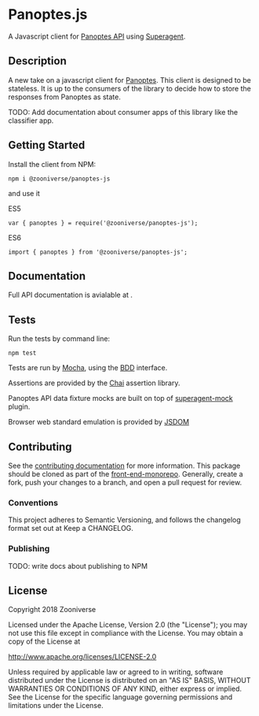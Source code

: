 # Panoptes.js

A Javascript client for [Panoptes API](https://github.com/zooniverse/Panoptes) using [Superagent](https://github.com/visionmedia/superagent).

## Description

A new take on a javascript client for [Panoptes](https://github.com/zooniverse/Panoptes). This client is designed to be stateless. It is up to the consumers of the library to decide how to store the responses from Panoptes as state. 

TODO: Add documentation about consumer apps of this library like the classifier app.

## Getting Started

Install the client from NPM:

```
npm i @zooniverse/panoptes-js
```

and use it

ES5

```
var { panoptes } = require('@zooniverse/panoptes-js');
```

ES6

```
import { panoptes } from '@zooniverse/panoptes-js';
```

## Documentation

Full API documentation is avialable at []().

## Tests

Run the tests by command line:

```
npm test
```

Tests are run by [Mocha](https://mochajs.org/), using the [BDD](https://mochajs.org/#bdd) interface.

Assertions are provided by the [Chai](http://www.chaijs.com/) assertion library.

Panoptes API data fixture mocks are built on top of [superagent-mock](https://github.com/M6Web/superagent-mock) plugin.

Browser web standard emulation is provided by [JSDOM](https://github.com/jsdom/jsdom)

## Contributing

See the [contributing documentation]() for more information. This package should be cloned as part of the [front-end-monorepo](https://github.com/zooniverse/front-end-monorepo). Generally, create a fork, push your changes to a branch, and open a pull request for review.

### Conventions

This project adheres to Semantic Versioning, and follows the changelog format set out at Keep a CHANGELOG.

### Publishing

TODO: write docs about publishing to NPM 

## License

Copyright 2018 Zooniverse

Licensed under the Apache License, Version 2.0 (the "License"); you may not use this file except in compliance with the License. You may obtain a copy of the License at

http://www.apache.org/licenses/LICENSE-2.0

Unless required by applicable law or agreed to in writing, software distributed under the License is distributed on an "AS IS" BASIS, WITHOUT WARRANTIES OR CONDITIONS OF ANY KIND, either express or implied. See the License for the specific language governing permissions and limitations under the License.


